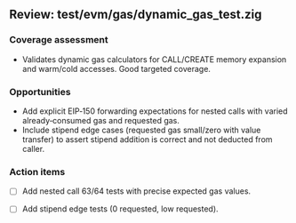 ## Review: test/evm/gas/dynamic_gas_test.zig

### Coverage assessment

- Validates dynamic gas calculators for CALL/CREATE memory expansion and warm/cold accesses. Good targeted coverage.

### Opportunities

- Add explicit EIP‑150 forwarding expectations for nested calls with varied already‑consumed gas and requested gas.
- Include stipend edge cases (requested gas small/zero with value transfer) to assert stipend addition is correct and not deducted from caller.

### Action items

- [ ] Add nested call 63/64 tests with precise expected gas values.
- [ ] Add stipend edge tests (0 requested, low requested).


